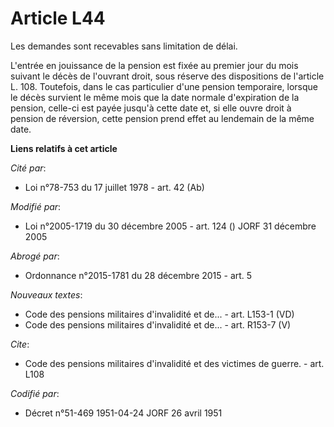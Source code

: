 # Article L44

Les demandes sont recevables sans limitation de délai.

L'entrée en jouissance de la pension est fixée au premier jour du mois suivant le décès de l'ouvrant droit, sous réserve des
dispositions de l'article L. 108. Toutefois, dans le cas particulier d'une pension temporaire, lorsque le décès survient le
même mois que la date normale d'expiration de la pension, celle-ci est payée jusqu'à cette date et, si elle ouvre droit à
pension de réversion, cette pension prend effet au lendemain de la même date.

**Liens relatifs à cet article**

_Cité par_:

  - Loi n°78-753 du 17 juillet 1978 - art. 42 (Ab)

_Modifié par_:

  - Loi n°2005-1719 du 30 décembre 2005 - art. 124 () JORF 31 décembre 2005

_Abrogé par_:

  - Ordonnance n°2015-1781 du 28 décembre 2015 - art. 5

_Nouveaux textes_:

  - Code des pensions militaires d'invalidité et de... - art. L153-1 (VD)
  - Code des pensions militaires d'invalidité et de... - art. R153-7 (V)

_Cite_:

  - Code des pensions militaires d'invalidité et des victimes de guerre. - art. L108

_Codifié par_:

  - Décret n°51-469 1951-04-24 JORF 26 avril 1951
